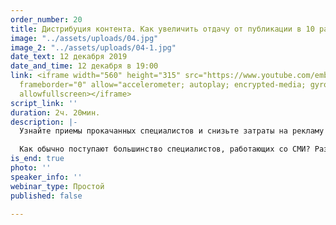 ```yaml
---
order_number: 20
title: Дистрибуция контента. Как увеличить отдачу от публикации в 10 раз
image: "../assets/uploads/04.jpg"
image_2: "../assets/uploads/04-1.jpg"
date_text: 12 декабря 2019
date_and_time: 12 декабря в 19:00
link: <iframe width="560" height="315" src="https://www.youtube.com/embed/Vara0MTw8_o"
  frameborder="0" allow="accelerometer; autoplay; encrypted-media; gyroscope; picture-in-picture"
  allowfullscreen></iframe>
script_link: ''
duration: 2ч. 20мин.
description: |-
  Узнайте приемы прокачанных специалистов и снизьте затраты на рекламу в 4 раза.

  Как обычно поступают большинство специалистов, работающих со СМИ? Разместили комментарий в крупном федеральном издании, зарепостили в своих соцсетях и на корпоративном блоге, поставили галочку в отчете. Громко выдыхают и считают свою работу законченной. Но, поступая так, они оставляют «за бортом» охвата огромную аудиторию своих потенциальных клиентов. Так было, есть и будет. Но только не с вами! На этом вебинаре вы узнаете алгоритм увеличения охвата вышедших в СМИ публикаций, в десятки и сотни раз. Без роста рекламных бюджетов!
is_end: true
photo: ''
speaker_info: ''
webinar_type: Простой
published: false

---
```

